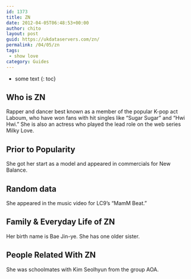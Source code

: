 ```yaml
---
id: 1373
title: ZN
date: 2012-04-05T06:48:53+00:00
author: chito
layout: post
guid: https://ukdataservers.com/zn/
permalink: /04/05/zn
tags:
 - show love
category: Guides
---
```


* some text
{: toc}
          
          
## Who is  ZN
                  
                  
                  
Rapper and dancer best known as a member of the popular K-pop act Laboum, who have won fans with hit singles like &#8220;Sugar Sugar&#8221; and &#8220;Hwi Hwi.&#8221; She is also an actress who played the lead role on the web series Milky Love. 
                  
                
                
                
## Prior to Popularity 
                  
                  
                  
She got her start as a model and appeared in commercials for New Balance. 
                  
                
                
                
## Random data 
                  
                  
                  
She appeared in the music video for LC9&#8217;s &#8220;MamM Beat.&#8221;
                  
                
                
                
## Family & Everyday Life of ZN
                  
                  
                  
Her birth name is Bae Jin-ye. She has one older sister.
                  
                
                
                
## People Related With  ZN
                  
                  
                  
She was schoolmates with Kim Seolhyun from the group AOA.
                  
                
              
            
          
          
          
    
    
  
